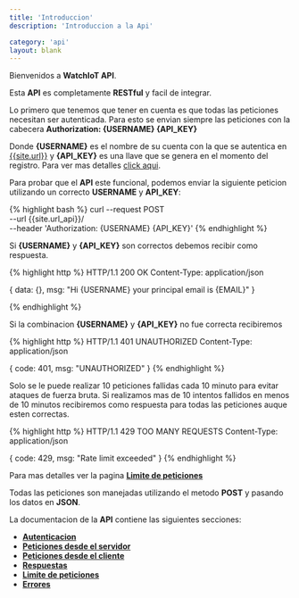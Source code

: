 ```yaml
---
title: 'Introduccion'
description: 'Introduccion a la Api'

category: 'api'
layout: blank
---
```


Bienvenidos a **WatchIoT API**.

Esta **API** es completamente **RESTful** y facil de integrar.

Lo primero que tenemos que tener en cuenta es que todas las peticiones necesitan ser autenticada.
Para esto se envian siempre las peticiones con la cabecera **Authorization: {USERNAME} {API_KEY}**

Donde **{USERNAME}** es el nombre de su cuenta con la que se autentica en [{{site.url}}]({{site.url}}) y **{API_KEY}** es una
llave que se genera en el momento del registro. Para ver mas detalles [click aqui](#/authentication/).

Para probar que el **API** este funcional, podemos enviar la siguiente peticion utilizando un correcto **USERNAME** y **API_KEY**:

{% highlight bash %}
curl --request POST \
  --url {{site.url_api}}/ \
  --header 'Authorization: {USERNAME} {API_KEY}'
{% endhighlight %}

Si **{USERNAME}** y **{API_KEY}** son correctos debemos recibir como respuesta.

{% highlight http %}
HTTP/1.1 200 OK
Content-Type: application/json

{
    data: {},
    msg: "Hi {USERNAME} your principal email is {EMAIL}"
}


{% endhighlight %}

Si la combinacion **{USERNAME}** y **{API_KEY}** no fue correcta recibiremos

{% highlight http %}
HTTP/1.1 401 UNAUTHORIZED
Content-Type: application/json

{
    code: 401,
    msg: "UNAUTHORIZED"
}
{% endhighlight %}

Solo se le puede realizar 10 peticiones fallidas cada 10 minuto para evitar ataques de fuerza bruta.
Si realizamos mas de 10 intentos fallidos en menos de 10 minutos recibiremos como respuesta para todas las peticiones
auque esten correctas.

{% highlight http %}
HTTP/1.1 429 TOO MANY REQUESTS
Content-Type: application/json

{
    code: 429,
    msg: "Rate limit exceeded"
}
{% endhighlight %}

Para mas detalles ver la pagina **[Limite de peticiones](#/rate-limit/)**

Todas las peticiones son manejadas utilizando el metodo **POST** y pasando los datos en **JSON**.

La documentacion de la **API** contiene las siguientes secciones:

* **[Autenticacion](#/authentication/)**
* **[Peticiones desde el servidor](#/request-server/)**
* **[Peticiones desde el cliente](#/request-client/)**
* **[Respuestas](#/response/)**
* **[Limite de peticiones](#/rate-limit/)**
* **[Errores](#/error/)**
